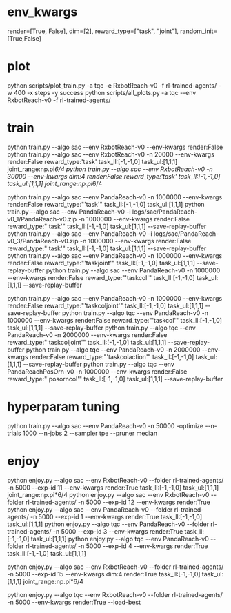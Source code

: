# env_kwargs
render=[True, False], dim=[2], reward_type=["task", "joint"], random_init=[True,False]

# plot
python scripts/plot_train.py -a tqc -e RxbotReach-v0  -f rl-trained-agents/ -w 400 -x steps -y success
python scripts/all_plots.py -a tqc --env RxbotReach-v0 -f rl-trained-agents/

# train
python train.py --algo sac --env RxbotReach-v0 --env-kwargs render:False 
python train.py --algo sac --env RxbotReach-v0 -n 20000 --env-kwargs render:False reward_type:'task' task_ll:[-1,-1,0] task_ul:[1,1,1] joint_range:np.pi*6/4
python train.py --algo sac --env RxbotReach-v0 -n 30000 --env-kwargs dim:4 render:False reward_type:'task' task_ll:[-1,-1,0] task_ul:[1,1,1] joint_range:np.pi*6/4

python train.py --algo sac --env PandaReach-v0 -n 1000000 --env-kwargs render:False reward_type:"'task'" task_ll:[-1,-1,0] task_ul:[1,1,1]
python train.py --algo sac --env PandaReach-v0 -i logs/sac/PandaReach-v0_1/PandaReach-v0.zip -n 1000000 --env-kwargs render:False reward_type:"'task'" task_ll:[-1,-1,0] task_ul:[1,1,1] --save-replay-buffer
python train.py --algo sac --env PandaReach-v0 -i logs/sac/PandaReach-v0_3/PandaReach-v0.zip -n 1000000 --env-kwargs render:False reward_type:"'task'" task_ll:[-1,-1,0] task_ul:[1,1,1] --save-replay-buffer
python train.py --algo sac --env PandaReach-v0 -n 1000000 --env-kwargs render:False reward_type:"'taskjoint'" task_ll:[-1,-1,0] task_ul:[1,1,1] --save-replay-buffer
python train.py --algo sac --env PandaReach-v0 -n 1000000 --env-kwargs render:False reward_type:"'taskcol'" task_ll:[-1,-1,0] task_ul:[1,1,1] --save-replay-buffer

python train.py --algo sac --env PandaReach-v0 -n 1000000 --env-kwargs render:False reward_type:"'taskcoljoint'" task_ll:[-1,-1,0] task_ul:[1,1,1] --save-replay-buffer
python train.py --algo tqc --env PandaReach-v0 -n 1000000 --env-kwargs render:False reward_type:"'taskcol'" task_ll:[-1,-1,0] task_ul:[1,1,1] --save-replay-buffer
python train.py --algo tqc --env PandaReach-v0 -n 2000000 --env-kwargs render:False reward_type:"'taskcoljoint'" task_ll:[-1,-1,0] task_ul:[1,1,1] --save-replay-buffer
python train.py --algo tqc --env PandaReach-v0 -n 2000000 --env-kwargs render:False reward_type:"'taskcolaction'" task_ll:[-1,-1,0] task_ul:[1,1,1] --save-replay-buffer
python train.py --algo tqc --env PandaReachPosOrn-v0 -n 1000000 --env-kwargs render:False reward_type:"'posorncol'" task_ll:[-1,-1,0] task_ul:[1,1,1] --save-replay-buffer
# hyperparam tuning
python train.py --algo sac --env PandaReach-v0 -n 50000 -optimize --n-trials 1000 --n-jobs 2 --sampler tpe --pruner median

# enjoy
python enjoy.py --algo sac --env RxbotReach-v0 --folder rl-trained-agents/ -n 5000 --exp-id 11 --env-kwargs render:True task_ll:[-1,-1,0] task_ul:[1,1,1] joint_range:np.pi*6/4
python enjoy.py --algo sac --env RxbotReach-v0 --folder rl-trained-agents/ -n 5000 --exp-id 12 --env-kwargs render:True 
python enjoy.py --algo sac --env PandaReach-v0 --folder rl-trained-agents/ -n 5000 --exp-id 1 --env-kwargs render:True task_ll:[-1,-1,0] task_ul:[1,1,1] 
python enjoy.py --algo tqc --env PandaReach-v0 --folder rl-trained-agents/ -n 5000 --exp-id 3 --env-kwargs render:True task_ll:[-1,-1,0] task_ul:[1,1,1] 
python enjoy.py --algo tqc --env PandaReach-v0 --folder rl-trained-agents/ -n 5000 --exp-id 4 --env-kwargs render:True task_ll:[-1,-1,0] task_ul:[1,1,1] 

python enjoy.py --algo sac --env RxbotReach-v0 --folder rl-trained-agents/ -n 5000 --exp-id 15 --env-kwargs dim:4 render:True task_ll:[-1,-1,0] task_ul:[1,1,1] joint_range:np.pi*6/4

python enjoy.py --algo tqc --env RxbotReach-v0 --folder rl-trained-agents/ -n 5000 --env-kwargs render:True --load-best